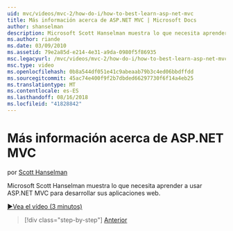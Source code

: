```yaml
---
uid: mvc/videos/mvc-2/how-do-i/how-to-best-learn-asp-net-mvc
title: Más información acerca de ASP.NET MVC | Microsoft Docs
author: shanselman
description: Microsoft Scott Hanselman muestra lo que necesita aprender a usar ASP.NET MVC para desarrollar sus aplicaciones web.
ms.author: riande
ms.date: 03/09/2010
ms.assetid: 79e2a85d-e214-4e31-a9da-0980f5f86935
msc.legacyurl: /mvc/videos/mvc-2/how-do-i/how-to-best-learn-asp-net-mvc
msc.type: video
ms.openlocfilehash: 0b8a544df051e41c9abeaab79b3c4ed06bbdffdd
ms.sourcegitcommit: 45ac74e400f9f2b7dbded66297730f6f14a4eb25
ms.translationtype: MT
ms.contentlocale: es-ES
ms.lasthandoff: 08/16/2018
ms.locfileid: "41828842"
---
```

<a name="how-to-best-learn-aspnet-mvc"></a>Más información acerca de ASP.NET MVC
====================
por [Scott Hanselman](https://github.com/shanselman)

Microsoft Scott Hanselman muestra lo que necesita aprender a usar ASP.NET MVC para desarrollar sus aplicaciones web.

[&#9654;Vea el vídeo (3 minutos)](https://channel9.msdn.com/Blogs/ASP-NET-Site-Videos/how-to-best-learn-asp-net-mvc)

> [!div class="step-by-step"]
> [Anterior](5-minute-introduction-to-aspnet-mvc.md)
